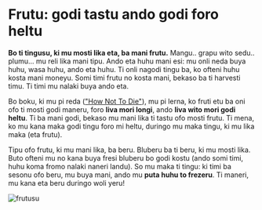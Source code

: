 # Frutu: godi tastu ando godi foro heltu

**Bo ti tingusu, ki mu mosti lika eta, ba mani frutu.** Mangu.. grapu wito sedu.. plumu... mu reli lika mani tipu. Ando eta huhu mani esi: mu onli neda buya huhu, wasa huhu, ando eta huhu. Ti onli nagodi tingu ba, ko ofteni huhu kosta mani moneyu. Somi timi frutu no kosta mani, bekaso ba ti harvesti timu. Ti timi mu nalaki buya ando eta.

Bo boku, ki mu pi reda (["How Not To Die"](https://nutritionfacts.org/book/)), mu pi lerna, ko fruti etu ba oni ofo ti mosti godi maneru, foro **liva mori longi**, ando **liva wito mori godi heltu**. Ti ba mani godi, bekaso mu mani lika ti tastu ofo mosti frutu. Ti mena, ko mu kana maka godi tingu foro mi heltu, duringo mu maka tingu, ki mu lika maka (eta frutu).

Tipu ofo frutu, ki mu mani lika, ba beru. Bluberu ba ti beru, ki mu mosti lika. Buto ofteni mu no kana buya fresi bluberu bo godi kostu (ando somi timi, huhu koma fromo nalaki naneri landu). So mu maka ti tingu: ki timi ba sesonu ofo beru, mu buya mani, ando mu **puta huhu to frezeru**. Ti maneri, mu kana eta beru duringo woli yeru!

![frutusu](https://images.unsplash.com/photo-1466065478348-0b967011f8e0?w=800)

